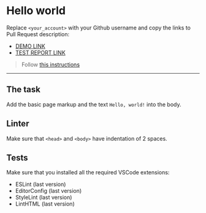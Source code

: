 # Hello world

Replace `<your_account>` with your Github username and copy the links to Pull Request description:
- [DEMO LINK](https://Lidia-Pintos-Medina.github.io/layout_hello-world/)
- [TEST REPORT LINK](https://Lidia-Pintos-Medina.github.io/layout_hello-world/report/html_report/)

> Follow [this instructions](https://mate-academy.github.io/layout_task-guideline/#how-to-solve-the-layout-tasks-on-github)
___

## The task

Add the basic page markup and the text `Hello, world!` into the body.

## Linter

Make sure that `<head>` and `<body>` have indentation of 2 spaces.

## Tests

Make sure that you installed all the required VSCode extensions:

- ESLint (last version)
- EditorConfig (last version)
- StyleLint (last version)
- LintHTML (last version)

